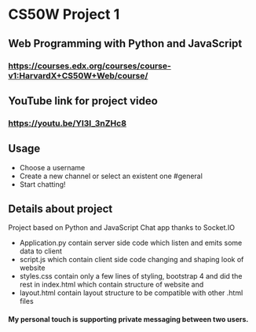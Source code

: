 # CS50W Project 1

## Web Programming with Python and JavaScript
### https://courses.edx.org/courses/course-v1:HarvardX+CS50W+Web/course/

## YouTube link for project video

### https://youtu.be/YI3I_3nZHc8 

## Usage

* Choose a username
* Create a new channel or select an existent one #general
* Start chatting!

## Details about project
Project based on Python and JavaScript Chat app thanks to Socket.IO 
* Application.py contain server side code which listen and emits some data to client 
* script.js which contain client side code changing and shaping look of website 
* styles.css contain only a few lines of styling, bootstrap 4 and did the rest in index.html which contain structure of website and 
* layout.html contain layout structure to be compatible with other .html files

#### My personal touch is supporting private messaging between two users.

